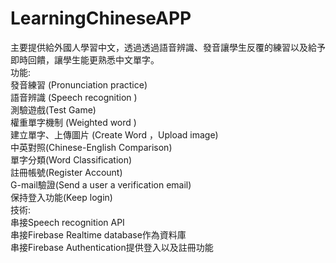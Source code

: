# LearningChineseAPP

主要提供給外國⼈學習中⽂，透過透過語⾳辨識、發⾳讓學⽣反覆的練習以及給予即時回饋，讓學⽣能更熟悉中⽂單字。  
功能:  
發音練習 (Pronunciation practice)  
語音辨識 (Speech recognition )   
測驗遊戲(Test Game)  
權重單字機制 (Weighted word )  
建立單字、上傳圖片 (Create Word ，Upload image)  
中英對照(Chinese-English Comparison)  
單字分類(Word Classification)  
註冊帳號(Register Account)  
G-mail驗證(Send a user a verification email)  
保持登入功能(Keep login)  
技術:  
串接Speech recognition API  
串接Firebase Realtime database作為資料庫  
串接Firebase Authentication提供登⼊以及註冊功能  
